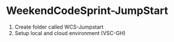 # WeekendCodeSprint-JumpStart
1. Create folder called WCS-Jumpstart 
2. Setup local and cloud environment (VSC-GH)
